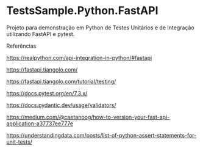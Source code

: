 # TestsSample.Python.FastAPI

Projeto para demonstração em Python de Testes Unitários e de Integração utilizando FastAPI e pytest.

Referências

https://realpython.com/api-integration-in-python/#fastapi

https://fastapi.tiangolo.com/

https://fastapi.tiangolo.com/tutorial/testing/

https://docs.pytest.org/en/7.3.x/

https://docs.pydantic.dev/usage/validators/

https://medium.com/@caetanoog/how-to-version-your-fast-api-application-a37737ee777e

https://understandingdata.com/posts/list-of-python-assert-statements-for-unit-tests/
